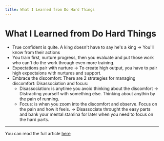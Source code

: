 ```yaml
---
title: What I Learned from Do Hard Things
---
```


# What I Learned from Do Hard Things

- True confident is quite. A king doesn't have to say he's a king &rarr; You'll know from their actions
- You train first, nurture progress, then you evaluate and put those work who can't do the work through even more training.
- Expectations pair with nurture &rarr; To create high output, you have to pair high expectaions with nurtures and support.
- Embrace the discomfort: There are 2 strategies for managing discomfort: Disassociation and focus:
    - Disassociation: is anytime you avoid thinking about the discomfort &rarr; Distracting yourself with something else. Thinking about anythin by the pain of running.
    - Focus: is when you zoom into the discomfort and observe. Focus on the pain and how it feels.
&rarr; Disassociate throught the easy parts and bank your mental stamina for later when you need to focus on the hard parts.

---

You can read the full article [here](https://swizec.com/blog/what-i-learned-from-do-hard-things/)